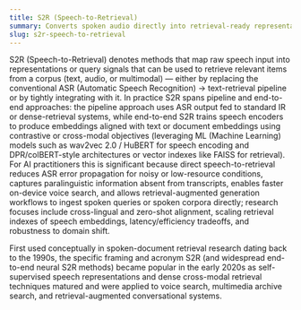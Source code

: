 ```yaml
---
title: S2R (Speech-to-Retrieval)
summary: Converts spoken audio directly into retrieval-ready representations or queries so relevant text, audio segments, or multimodal documents can be retrieved without relying solely on intermediate text transcripts.
slug: s2r-speech-to-retrieval
---
```


S2R (Speech-to-Retrieval) denotes methods that map raw speech input into representations or query signals that can be used to retrieve relevant items from a corpus (text, audio, or multimodal) — either by replacing the conventional ASR (Automatic Speech Recognition) → text-retrieval pipeline or by tightly integrating with it. In practice S2R spans pipeline and end-to-end approaches: the pipeline approach uses ASR output fed to standard IR or dense-retrieval systems, while end-to-end S2R trains speech encoders to produce embeddings aligned with text or document embeddings using contrastive or cross-modal objectives (leveraging ML (Machine Learning) models such as wav2vec 2.0 / HuBERT for speech encoding and DPR/colBERT-style architectures or vector indexes like FAISS for retrieval). For AI practitioners this is significant because direct speech-to-retrieval reduces ASR error propagation for noisy or low-resource conditions, captures paralinguistic information absent from transcripts, enables faster on-device voice search, and allows retrieval-augmented generation workflows to ingest spoken queries or spoken corpora directly; research focuses include cross-lingual and zero-shot alignment, scaling retrieval indexes of speech embeddings, latency/efficiency tradeoffs, and robustness to domain shift.

First used conceptually in spoken-document retrieval research dating back to the 1990s, the specific framing and acronym S2R (and widespread end-to-end neural S2R methods) became popular in the early 2020s as self-supervised speech representations and dense cross-modal retrieval techniques matured and were applied to voice search, multimedia archive search, and retrieval-augmented conversational systems.